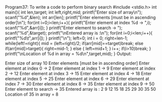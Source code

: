 Program37: To write a code to perform binary search
#include <stdio.h>
int main(){
    int len,target;
    int left,right,mid;
    printf("Enter size of array\n");
    scanf("%d",&len);
    int arr[len];
    printf("Enter elements [must be in ascending order]\n");
    for(int i=0;i<len;i++){
        printf("Enter element at index %d -> ",i);
        scanf("%d",&arr[i]);
    }
    printf("Enter element to search -> ");
    scanf("%d",&target);
    printf("\nEntered array is :\n");
    for(int i=0;i<len;i++){
        printf("%d\t",arr[i]);
    }
    printf("\n");
    left=0;
    int i = 0;
    right=len-1;
    while(left!=right){
        mid = (left+right)/2;
        if(arr[mid]==target)break;
        else if(arr[mid]>target){
            right=mid-1;
        } else {
            left=mid+1;
        }
        i++;
        if(i>10)break;
    }
    printf("\nLocation of %d in array = %d\n",target,mid);
}
Output:

Enter size of array
10
Enter elements [must be in ascending order]
Enter element at index 0 -> 2
Enter element at index 1 -> 9
Enter element at index 2 -> 12
Enter element at index 3 -> 15
Enter element at index 4 -> 18
Enter element at index 5 -> 25
Enter element at index 6 -> 29
Enter element at index 7 -> 30
Enter element at index 8 -> 35
Enter element at index 9 -> 50
Enter element to search -> 35
Entered array is :
2	9	12	15	18	25	29	30	35	50	
Location of 35 in array = 8

